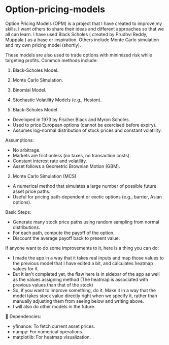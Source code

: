 # Option-pricing-models
Option Pricing Models (OPM) is a project that I have created to improve my skills. I want others to share their ideas and different approaches so that we all can learn.
I have used Black Scholes ( created by Prudhvi Reddy, Muppala ) as a base or inspiration. Others include Monte Carlo simulation and my own pricing model (shortly).

These models are also used to trade options with minimized risk while targeting profits.
Common methods include:
1. Black-Scholes Model.
2. Monte Carlo Simulation.
3. Binomial Model.
4. Stochastic Volatility Models (e.g., Heston).

1. Black-Scholes Model
  - Developed in 1973 by Fischer Black and Myron Scholes.
  - Used to price European options (cannot be exercised before expiry).
  - Assumes log-normal distribution of stock prices and constant volatility.

Assumptions:

  - No arbitrage.
  - Markets are frictionless (no taxes, no transaction costs).
  - Constant interest rate and volatility.
  - Asset follows a Geometric Brownian Motion (GBM).

2. Monte Carlo Simulation (MCS)
  - A numerical method that simulates a large number of possible future asset price paths.
  - Useful for pricing path-dependent or exotic options (e.g., barrier, Asian options).

Basic Steps:

  - Generate many stock price paths using random sampling from normal distributions.
  - For each path, compute the payoff of the option.
  - Discount the average payoff back to present value.


If anyone want to do some improvements to it, here is a thing you can do:
  - I made the app in a way that it takes real inputs and map those values to the previous model that I have edited a bit, and calculates heatmap values for it.
  - But it isn't completed yet, the flaw here is in sidebar of the app as well as the values assigning method (The heatmap is associated with previous values than that of the stock)
  - So, if you want to improve something, do it. Make it in a way that the model takes stock value directly right when we specify it, rather than manually adjusting them from seeing below and writing above.
  - I will also do other models in the future.


🔧 Dependencies:
  - yfinance: To fetch current asset prices.
  - numpy: For numerical operations.
  - matplotlib: For heatmap visualization.
